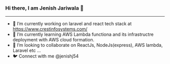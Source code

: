### Hi there, I am Jenish Jariwala 👋

-----------------------------------------

- 🔭 I’m currently working on laravel and react tech stack at https://www.crestinfosystems.com/
- 🌱 I’m currently learning AWS Lambda functiona and its infrastructre deployment with AWS cloud formation.
- 👯 I’m looking to collaborate on ReactJs, NodeJs(express), AWS lambda, Laravel etc ...
- 🐦 Connect with me @jenishj54
